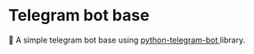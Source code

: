 
# Telegram bot base
<p> 🤖 A simple telegram bot base using <a href="https://github.com/python-telegram-bot/python-telegram-bot ">python-telegram-bot </a>library.
    <br> 
</p>
